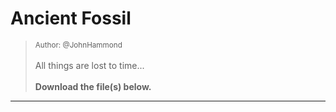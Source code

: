 # Ancient Fossil

> <small>Author: @JohnHammond</small><br><br>All things are lost to time... <br><br> <b>Download the file(s) below.</b><br>


-------------------

